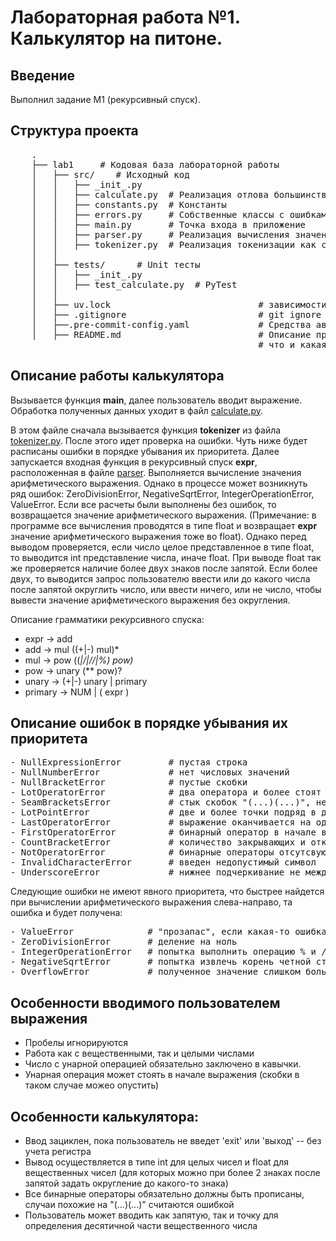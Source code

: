 # Лабораторная работа №1. Калькулятор на питоне.

## Введение
Выполнил задание М1 (рекурсивный спуск). 

## Структура проекта

 <pre>
    .
    ├── lab1     # Кодовая база лабораторной работы
    │   ├── src/    # Исходный код
    │   │   ├── _init_.py    
    │   │   ├── calculate.py  # Реализация отлова большинства ошибок
    │   │   ├── constants.py  # Константы
    │   │   ├── errors.py     # Собственные классы с ошибками
    │   │   ├── main.py       # Точка входа в приложение
    │   │   ├── parser.py     # Реализация вычисления значения математического выражение (рекурсивный спуск)
    │   │   ├── tokenizer.py  # Реализация токенизации как самого выражения, так и отдельного токена
    │   │   
    │   ├── tests/      # Unit тесты
    │   │   ├── _init_.py
    │   │   ├── test_calculate.py  # PyTest
    │   │  
    │   ├── uv.lock                            # зависимости проекта
    │   ├── .gitignore                         # git ignore файл
    │   ├──.pre-commit-config.yaml             # Средства автоматизации проверки кодстайла
    │   ├── README.md                          # Описание проекта, с описанием файлов и с титульником о том,
                                               # что и какая задача
</pre>


## Описание работы калькулятора
Вызывается функция **main**, далее пользователь вводит выражение. Обработка полученных данных уходит в файл [calculate.py](src/calculate.py).

В этом файле сначала вызывается функция **tokenizer** из файла [tokenizer.py](src/tokenizer.py). После этого идет проверка на ошибки. Чуть ниже
будет расписаны ошибки в порядке убывания их приоритета. Далее запускается входная функция в рекурсивный спуск **expr**, расположенная в файле [parser](src/parser.py).
Выполняется вычисление значения арифметического выражения. Однако в процессе может возникнуть ряд ошибок: ZeroDivisionError, NegativeSqrtError, IntegerOperationError, ValueError.
Если все расчеты были выполнены без ошибок, то возвращается значение арифметического выражения.
(Примечание: в программе все вычисления проводятся в типе float и возвращает **expr** значение арифметического выражения тоже во float). Однако перед выводом проверяется,
если число целое представленное в типе float, то выводится int представление числа, иначе float. При выводе float так же проверяется наличие более двух знаков после запятой.
Если более двух, то выводится запрос пользователю ввести или до какого числа после запятой округлить число, или ввести ничего, или не число,
чтобы вывести значение арифметического выражения без округления.

Описание грамматики рекурсивного спуска:
- expr → add
- add → mul ((+|-) mul)*
- mul → pow ((*|/|//|%) pow)*
- pow → unary (** pow)?
- unary → (+|-) unary | primary
- primary → NUM | ( expr )

## Описание ошибок в порядке убывания их приоритета
<pre>
- NullExpressionError         # пустая строка
- NullNumberError             # нет числовых значений
- NullBracketError            # пустые скобки
- LotOperatorError            # два оператора и более стоят подряд
- SeamBracketsError           # стык скобок "(...)(...)", нет операции
- LotPointError               # две и более точки подряд в десятичной записи числа
- LastOperatorError           # выражение оканчивается на один из операроторов из константы ALL_OPERATORS
- FirstOperatorError          # бинарный оператор в начале выражения
- CountBracketError           # количество закрывающих и открывающих скобок не равное
- NotOperatorError            # бинарные операторы отсутсвуют
- InvalidCharacterError       # введен недопустимый символ
- UnderscoreError             # нижнее подчеркивание не между частями числа
</pre>

Следующие ошибки не имеют явного приоритета, что быстрее найдется при вычислении
арифметического выражения слева-направо, та ошибка и будет получена:

<pre>
- ValueError              # "прозапас", если какая-то ошибка в коде была не учтена 
- ZeroDivisionError       # деление на ноль
- IntegerOperationError   # попытка выполнить операцию % и // для вещественных чисел
- NegativeSqrtError       # попытка извлечь корень четной степени из отрицательного числа
- OverflowError           # полученное значение слишком большое
</pre>

## Особенности вводимого пользователем выражения
- Пробелы игнорируются
- Работа как с вещественными, так и целыми числами
- Число с унарной операцией обязательно заключено в кавычки.
- Унарная операция может стоять в начале выражения (скобки в таком случае можео опустить)

## Особенности калькулятора:
- Ввод зациклен, пока пользователь не введет 'exit' или 'выход' -- без учета регистра
- Вывод осуществляется в типе int для целых чисел и float для вещественных чисел (для которых можно при более 
2 знаках после запятой задать округление до какого-то знака)
- Все бинарные операторы обязательно должны быть прописаны, случаи похожие на "(...)(...)" считаются ошибкой
- Пользователь может вводить как запятую, так и точку для определения десятичной части вещественного числа